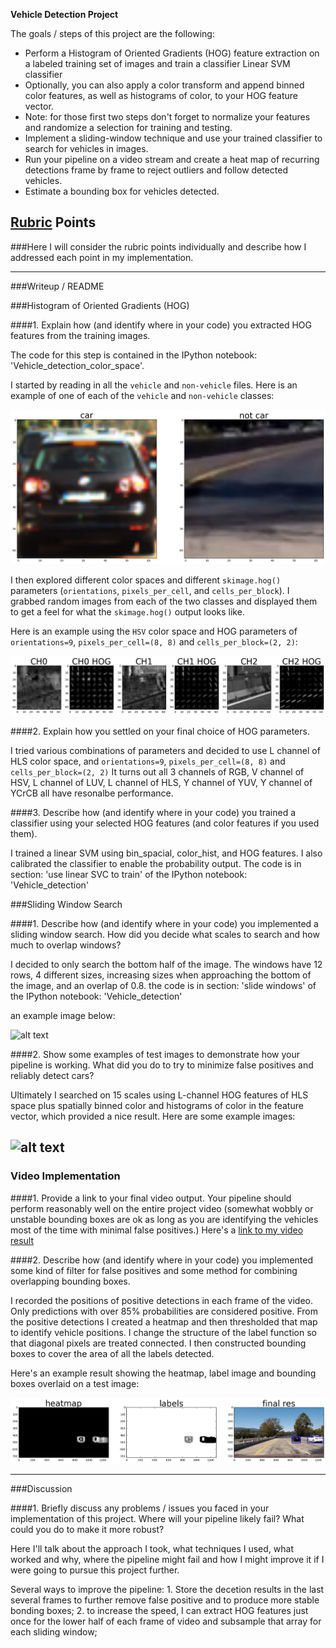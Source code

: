 **Vehicle Detection Project**

The goals / steps of this project are the following:

* Perform a Histogram of Oriented Gradients (HOG) feature extraction on a labeled training set of images and train a classifier Linear SVM classifier
* Optionally, you can also apply a color transform and append binned color features, as well as histograms of color, to your HOG feature vector. 
* Note: for those first two steps don't forget to normalize your features and randomize a selection for training and testing.
* Implement a sliding-window technique and use your trained classifier to search for vehicles in images.
* Run your pipeline on a video stream and create a heat map of recurring detections frame by frame to reject outliers and follow detected vehicles.
* Estimate a bounding box for vehicles detected.

[//]: # (Image References)
[image1]: ./examples/car_notcar.png
[image2]: ./examples/HSV_HOG.png
[image3]: ./examples/sliing_windows.png
[image4]: ./examples/sliding_window.jpg
[image5]: ./examples/example_output.png
[image6]: ./examples/example_output.jpg
[video1]: ./project_video.mp4

## [Rubric](https://review.udacity.com/#!/rubrics/513/view) Points
###Here I will consider the rubric points individually and describe how I addressed each point in my implementation.  

---
###Writeup / README

###Histogram of Oriented Gradients (HOG)

####1. Explain how (and identify where in your code) you extracted HOG features from the training images.

The code for this step is contained in the IPython notebook: 'Vehicle_detection_color_space'.  

I started by reading in all the `vehicle` and `non-vehicle` files.  Here is an example of one of each of the `vehicle` and `non-vehicle` classes:

![alt text][image1]

I then explored different color spaces and different `skimage.hog()` parameters (`orientations`, `pixels_per_cell`, and `cells_per_block`).  I grabbed random images from each of the two classes and displayed them to get a feel for what the `skimage.hog()` output looks like.

Here is an example using the `HSV` color space and HOG parameters of `orientations=9`, `pixels_per_cell=(8, 8)` and `cells_per_block=(2, 2)`:


![alt text][image2]

####2. Explain how you settled on your final choice of HOG parameters.

I tried various combinations of parameters and decided to use L channel of HLS color space, and `orientations=9`, `pixels_per_cell=(8, 8)` and `cells_per_block=(2, 2)` 
It turns out all 3 channels of RGB, V channel of HSV, L channel of LUV, L channel of HLS, Y channel of YUV, Y channel of YCrCB all have resonalbe performance. 

####3. Describe how (and identify where in your code) you trained a classifier using your selected HOG features (and color features if you used them).

I trained a linear SVM using bin_spacial, color_hist, and HOG features. I also calibrated the classifier to enable the probability output. The code is in section: 'use linear SVC to train' of the IPython notebook: 'Vehicle_detection'


###Sliding Window Search

####1. Describe how (and identify where in your code) you implemented a sliding window search.  How did you decide what scales to search and how much to overlap windows?

I decided to only search the bottom half of the image. The windows have 12 rows, 4 different sizes, increasing sizes when approaching the bottom of the image, and an overlap of 0.8.  the code is in section: 'slide windows' of the IPython notebook: 'Vehicle_detection'

an example image below:

![alt text][image3]

####2. Show some examples of test images to demonstrate how your pipeline is working.  What did you do to try to minimize false positives and reliably detect cars?

Ultimately I searched on 15 scales using L-channel HOG features of HLS space plus spatially binned color and histograms of color in the feature vector, which provided a nice result.  Here are some example images:

![alt text][image4]
---

### Video Implementation

####1. Provide a link to your final video output.  Your pipeline should perform reasonably well on the entire project video (somewhat wobbly or unstable bounding boxes are ok as long as you are identifying the vehicles most of the time with minimal false positives.)
Here's a [link to my video result](./project_video.mp4)


####2. Describe how (and identify where in your code) you implemented some kind of filter for false positives and some method for combining overlapping bounding boxes.

I recorded the positions of positive detections in each frame of the video. Only predictions with over 85% probabilities are considered positive. From the positive detections I created a heatmap and then thresholded that map to identify vehicle positions. I change the structure of the label function so that diagonal pixels are treated connected. I then constructed bounding boxes to cover the area of all the labels detected.  

Here's an example result showing the heatmap, label image and bounding boxes overlaid on a test image:

![alt text][image5]

---

###Discussion

####1. Briefly discuss any problems / issues you faced in your implementation of this project.  Where will your pipeline likely fail?  What could you do to make it more robust?

Here I'll talk about the approach I took, what techniques I used, what worked and why, where the pipeline might fail and how I might improve it if I were going to pursue this project further.  

Several ways to improve the pipeline: 1. Store the decetion results in the last several frames to further remove false positive and to produce more stable bonding boxes; 2. to increase the speed, I can extract HOG features just once for the lower half of each frame of video and subsample that array for each sliding window;
